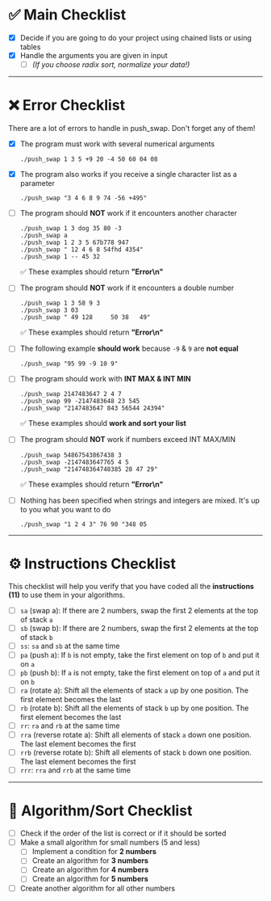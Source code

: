 # ✅ Main Checklist

- [x] Decide if you are going to do your project using chained lists or using tables
- [x] Handle the arguments you are given in input
  - [ ] *(If you choose radix sort, normalize your data!)*

---

# ❌ Error Checklist

There are a lot of errors to handle in push_swap. Don't forget any of them!

- [x] The program must work with several numerical arguments  
  ```
  ./push_swap 1 3 5 +9 20 -4 50 60 04 08
  ```
- [x] The program also works if you receive a single character list as a parameter  
  ```
  ./push_swap "3 4 6 8 9 74 -56 +495"
  ```
- [ ] The program should **NOT** work if it encounters another character  
  ```
  ./push_swap 1 3 dog 35 80 -3
  ./push_swap a
  ./push_swap 1 2 3 5 67b778 947
  ./push_swap " 12 4 6 8 54fhd 4354"
  ./push_swap 1 -- 45 32
  ```
  ✅ These examples should return **"Error\n"**

- [ ] The program should **NOT** work if it encounters a double number  
  ```
  ./push_swap 1 3 58 9 3
  ./push_swap 3 03
  ./push_swap " 49 128     50 38   49"
  ```
  ✅ These examples should return **"Error\n"**

- [ ] The following example **should work** because `-9` & `9` are **not equal**
  ```
  ./push_swap "95 99 -9 10 9"
  ```

- [ ] The program should work with **INT MAX & INT MIN**
  ```
  ./push_swap 2147483647 2 4 7
  ./push_swap 99 -2147483648 23 545
  ./push_swap "2147483647 843 56544 24394"
  ```
  ✅ These examples should **work and sort your list**

- [ ] The program should **NOT** work if numbers exceed INT MAX/MIN  
  ```
  ./push_swap 54867543867438 3
  ./push_swap -2147483647765 4 5
  ./push_swap "214748364748385 28 47 29"
  ```
  ✅ These examples should return **"Error\n"**

- [ ] Nothing has been specified when strings and integers are mixed. It's up to you what you want to do  
  ```
  ./push_swap "1 2 4 3" 76 90 "348 05
  ```

---

# ⚙️ Instructions Checklist

This checklist will help you verify that you have coded all the **instructions (11)** to use them in your algorithms.  

- [ ] `sa` (swap a): If there are 2 numbers, swap the first 2 elements at the top of stack `a`
- [ ] `sb` (swap b): If there are 2 numbers, swap the first 2 elements at the top of stack `b`
- [ ] `ss`: `sa` and `sb` at the same time
- [ ] `pa` (push a): If `b` is not empty, take the first element on top of `b` and put it on `a`
- [ ] `pb` (push b): If `a` is not empty, take the first element on top of `a` and put it on `b`
- [ ] `ra` (rotate a): Shift all the elements of stack `a` up by one position. The first element becomes the last
- [ ] `rb` (rotate b): Shift all the elements of stack `b` up by one position. The first element becomes the last
- [ ] `rr`: `ra` and `rb` at the same time
- [ ] `rra` (reverse rotate a): Shift all elements of stack `a` down one position. The last element becomes the first
- [ ] `rrb` (reverse rotate b): Shift all elements of stack `b` down one position. The last element becomes the first
- [ ] `rrr`: `rra` and `rrb` at the same time

---

# 🔢 Algorithm/Sort Checklist

- [ ] Check if the order of the list is correct or if it should be sorted
- [ ] Make a small algorithm for small numbers (5 and less)
  - [ ] Implement a condition for **2 numbers**
  - [ ] Create an algorithm for **3 numbers**
  - [ ] Create an algorithm for **4 numbers**
  - [ ] Create an algorithm for **5 numbers**
- [ ] Create another algorithm for all other numbers
